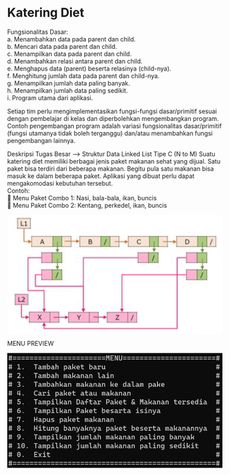 # Katering Diet

Fungsionalitas Dasar:<br />
a. Menambahkan data pada parent dan child.<br />
b. Mencari data pada parent dan child.<br />
c. Menampilkan data pada parent dan child.<br />
d. Menambahkan relasi antara parent dan child.<br />
e. Menghapus data (parent) beserta relasinya (child-nya).<br />
f. Menghitung jumlah data pada parent dan child-nya.<br />
g. Menampilkan jumlah data paling banyak.<br />
h. Menampilkan jumlah data paling sedikit.<br />
i. Program utama dari aplikasi.<br />

Setiap tim perlu mengimplementasikan fungsi-fungsi dasar/primitif sesuai dengan pembelajar di kelas dan diperbolehkan mengembangkan program. Contoh pengembangan program adalah variasi fungsionalitas dasar/primitif (fungsi utamanya tidak boleh terganggu) dan/atau menambahkan fungsi pengembangan lainnya.

Deskripsi Tugas Besar --> Struktur Data Linked List Tipe C (N to M)
Suatu katering diet memiliki berbagai jenis paket makanan sehat yang dijual. Satu paket bisa terdiri dari beberapa makanan. Begitu pula satu makanan bisa masuk ke dalam beberapa paket. Aplikasi yang dibuat perlu dapat mengakomodasi kebutuhan tersebut.<br />
Contoh:<br />
 Menu Paket Combo 1: Nasi, bala-bala, ikan, buncis<br />
 Menu Paket Combo 2: Kentang, perkedel, ikan, buncis<br />

</p> <img align="center" alt="Linked List Tipe C (N to M)" width="500"  src="https://github.com/bonifasiustrg/TubesStrukturData/blob/main/image.png">


MENU PREVIEW
</p> <img align="center" alt="menu preview" width="500"  src="https://github.com/bonifasiustrg/TubesStrukturData/blob/main/menu.png">
